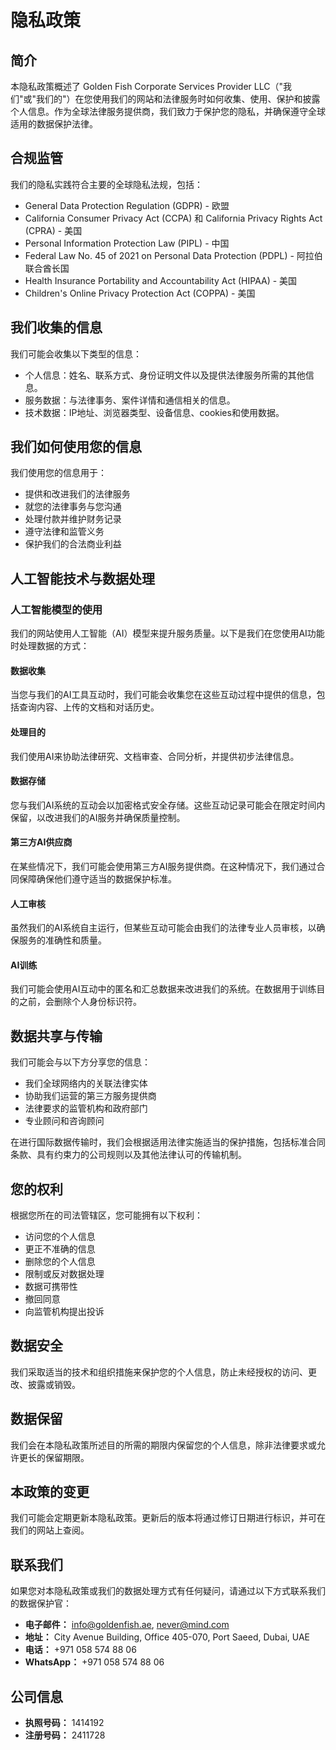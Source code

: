 # 隐私政策

## 简介

本隐私政策概述了 Golden Fish Corporate Services Provider LLC（"我们"或"我们的"）在您使用我们的网站和法律服务时如何收集、使用、保护和披露个人信息。作为全球法律服务提供商，我们致力于保护您的隐私，并确保遵守全球适用的数据保护法律。

## 合规监管

我们的隐私实践符合主要的全球隐私法规，包括：

- General Data Protection Regulation (GDPR) - 欧盟
- California Consumer Privacy Act (CCPA) 和 California Privacy Rights Act (CPRA) - 美国
- Personal Information Protection Law (PIPL) - 中国
- Federal Law No. 45 of 2021 on Personal Data Protection (PDPL) - 阿拉伯联合酋长国
- Health Insurance Portability and Accountability Act (HIPAA) - 美国
- Children's Online Privacy Protection Act (COPPA) - 美国

## 我们收集的信息

我们可能会收集以下类型的信息：

- 个人信息：姓名、联系方式、身份证明文件以及提供法律服务所需的其他信息。
- 服务数据：与法律事务、案件详情和通信相关的信息。
- 技术数据：IP地址、浏览器类型、设备信息、cookies和使用数据。

## 我们如何使用您的信息

我们使用您的信息用于：

- 提供和改进我们的法律服务
- 就您的法律事务与您沟通
- 处理付款并维护财务记录
- 遵守法律和监管义务
- 保护我们的合法商业利益

## 人工智能技术与数据处理

### 人工智能模型的使用

我们的网站使用人工智能（AI）模型来提升服务质量。以下是我们在您使用AI功能时处理数据的方式：

#### 数据收集

当您与我们的AI工具互动时，我们可能会收集您在这些互动过程中提供的信息，包括查询内容、上传的文档和对话历史。

#### 处理目的

我们使用AI来协助法律研究、文档审查、合同分析，并提供初步法律信息。

#### 数据存储

您与我们AI系统的互动会以加密格式安全存储。这些互动记录可能会在限定时间内保留，以改进我们的AI服务并确保质量控制。

#### 第三方AI供应商

在某些情况下，我们可能会使用第三方AI服务提供商。在这种情况下，我们通过合同保障确保他们遵守适当的数据保护标准。

#### 人工审核

虽然我们的AI系统自主运行，但某些互动可能会由我们的法律专业人员审核，以确保服务的准确性和质量。

#### AI训练

我们可能会使用AI互动中的匿名和汇总数据来改进我们的系统。在数据用于训练目的之前，会删除个人身份标识符。

## 数据共享与传输

我们可能会与以下方分享您的信息：

- 我们全球网络内的关联法律实体
- 协助我们运营的第三方服务提供商
- 法律要求的监管机构和政府部门
- 专业顾问和咨询顾问

在进行国际数据传输时，我们会根据适用法律实施适当的保护措施，包括标准合同条款、具有约束力的公司规则以及其他法律认可的传输机制。

## 您的权利

根据您所在的司法管辖区，您可能拥有以下权利：

- 访问您的个人信息
- 更正不准确的信息
- 删除您的个人信息
- 限制或反对数据处理
- 数据可携带性
- 撤回同意
- 向监管机构提出投诉

## 数据安全

我们采取适当的技术和组织措施来保护您的个人信息，防止未经授权的访问、更改、披露或销毁。

## 数据保留

我们会在本隐私政策所述目的所需的期限内保留您的个人信息，除非法律要求或允许更长的保留期限。

## 本政策的变更

我们可能会定期更新本隐私政策。更新后的版本将通过修订日期进行标识，并可在我们的网站上查阅。

## 联系我们

如果您对本隐私政策或我们的数据处理方式有任何疑问，请通过以下方式联系我们的数据保护官：

- **电子邮件：** info@goldenfish.ae, never@mind.com
- **地址：** City Avenue Building, Office 405-070, Port Saeed, Dubai, UAE
- **电话：** +971 058 574 88 06
- **WhatsApp：** +971 058 574 88 06

## 公司信息

- **执照号码：** 1414192
- **注册号码：** 2411728

<ContactFormModalNav  buttonClass="alt"/>